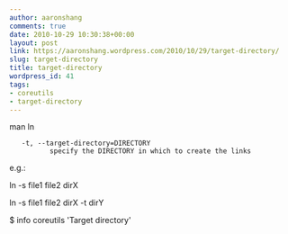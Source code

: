 ```yaml
---
author: aaronshang
comments: true
date: 2010-10-29 10:30:38+00:00
layout: post
link: https://aaronshang.wordpress.com/2010/10/29/target-directory/
slug: target-directory
title: target-directory
wordpress_id: 41
tags:
- coreutils
- target-directory
---
```


man ln

       -t, --target-directory=DIRECTORY
              specify the DIRECTORY in which to create the links

e.g.:

ln -s file1 file2 dirX

ln -s file1 file2 dirX -t dirY



$ info coreutils 'Target directory'
